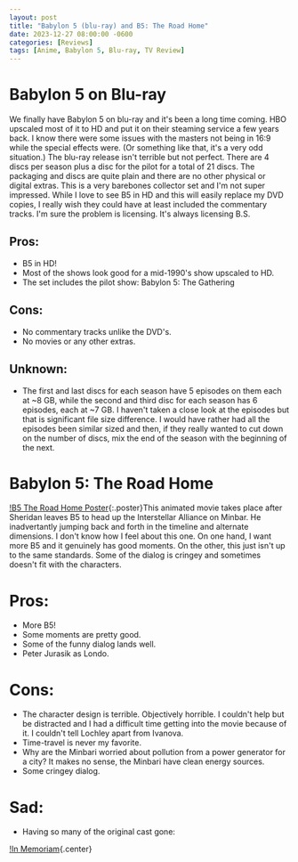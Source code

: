 ```yaml
---
layout: post
title: "Babylon 5 (blu-ray) and B5: The Road Home"
date: 2023-12-27 08:00:00 -0600
categories: [Reviews]
tags: [Anime, Babylon 5, Blu-ray, TV Review]
---
```


# Babylon 5 on Blu-ray

We finally have Babylon 5 on blu-ray and it's been a long time coming. HBO upscaled most of it to HD and put it on their steaming service a few years back. I know there were some issues with the masters not being in 16:9 while the special effects were. (Or something like that, it's a very odd situation.) The blu-ray release isn't terrible but not perfect. There are 4 discs per season plus a disc for the pilot for a total of 21 discs. The packaging and discs are quite plain and there are no other physical or digital extras. This is a very barebones collector set and I'm not super impressed. While I love to see B5 in HD and this will easily replace my DVD copies, I really wish they could have at least included the commentary tracks. I'm sure the problem is licensing. It's always licensing B.S.

## Pros:

* B5 in HD!
* Most of the shows look good for a mid-1990's show upscaled to HD.
* The set includes the pilot show: Babylon 5: The Gathering

## Cons:

* No commentary tracks unlike the DVD's.
* No movies or any other extras.

## Unknown:

* The first and last discs for each season have 5 episodes on them each at ~8 GB, while the second and third disc for each season has 6 episodes, each at ~7 GB. I haven't taken a close look at the episodes but that is significant file size difference. I would have rather had all the episodes been similar sized and then, if they really wanted to cut down on the number of discs, mix the end of the season with the beginning of the next.

# Babylon 5: The Road Home

[!B5 The Road Home Poster](/assets/2023/12/b5-the-road-home-poster.webp){:.poster}This animated movie takes place after Sheridan leaves B5 to head up the Interstellar Alliance on Minbar. He inadvertantly jumping back and forth in the timeline and alternate dimensions. I don't know how I feel about this one. On one hand, I want more B5 and it genuinely has good moments. On the other, this just isn't up to the same standards. Some of the dialog is cringey and sometimes doesn't fit with the characters.

# Pros:

* More B5!
* Some moments are pretty good.
* Some of the funny dialog lands well.
* Peter Jurasik as Londo.

# Cons:

* The character design is terrible. Objectively horrible. I couldn't help but be distracted and I had a difficult time getting into the movie because of it. I couldn't tell Lochley apart from Ivanova.
* Time-travel is never my favorite.
* Why are the Minbari worried about pollution from a power generator for a city? It makes no sense, the Minbari have clean energy sources.
* Some cringey dialog.

# Sad:

* Having so many of the original cast gone: 
<!-- (Biggs)[https://www.imdb.com/name/nm0081863/], (Conaway)[https://www.imdb.com/name/nm0001063/], (Doyle)[https://www.imdb.com/name/nm0236381/], (Furlan)[https://www.imdb.com/name/nm0001245/], (Katsulas)[https://www.imdb.com/name/nm0441537/], (O'Hare)[https://www.imdb.com/name/nm0641365/] -->

[!In Memoriam](/assets/2023/12/b5-the-road-home-in-memoriam.webp){.center}
